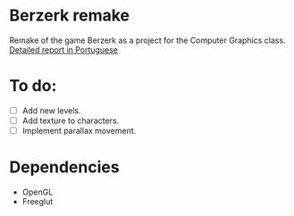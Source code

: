 # Berzerk remake

Remake of the game Berzerk as a project for the Computer Graphics class.  [Detailed report in Portuguese](https://github.com/josuerocha/Berzerk/blob/master/report.pdf)

# To do:

- [ ] Add new levels.
- [ ] Add texture to characters.
- [ ] Implement parallax movement. 

# Dependencies

* OpenGL
* Freeglut
